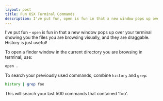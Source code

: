 ```yaml
---
layout: post
title: Fun OSX Terminal Commands
description: I've put fun, open is fun in that a new window pops up over your terminal showing you the files you are browsing visually, and they are draggable. History is just useful
---
```


I've put fun - ```open``` is fun in that a new window pops up over your terminal showing you the files you are browsing visually, and they are draggable. History is just useful!

To open a finder window in the current directory you are browsing in terminal, use:
``` bash
open .
```

To search your previously used commands, combine ```history``` and ```grep```:

``` bash
history | grep foo
```

This will search your last 500 commands that contained 'foo'.
